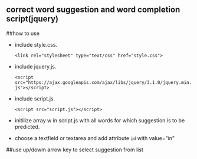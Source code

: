 
## correct word suggestion and word completion script(jquery)

##how to use

 - include style.css.
 
   `<link rel="stylesheet" type="text/css" href="style.css">`
 - include jquery.js.
 
   `<script src="https://ajax.googleapis.com/ajax/libs/jquery/3.1.0/jquery.min.js"></script>`
   
 - include script.js.
 
   `<script src="script.js"></script>`
   
 - initilize array w in script.js  with all words for which suggestion is to be predicted.
 
 - choose a textfield or textarea and add attribute `id` with value="in"
 
 ##use up/dowm arrow key to select suggestion from list
